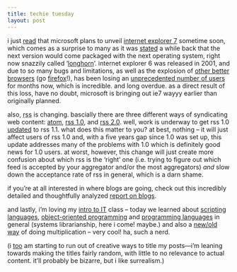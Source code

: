 ```yaml
---
title: techie tuesday
layout: post
---
```


i just [read][1] that microsoft plans to unveil [internet explorer 7][2] sometime soon, which comes as a surprise to many as it was [stated][3] a while back that the next version would come packaged with the next operating system, right now snazzily called &#8216;[longhorn][4]&#8217;. internet explorer 6 was released in 2001, and due to so many bugs and limitations, as well as the explosion of [other better browsers][5] (go [firefox][6]!), has been losing an [unprecedented number of users][7] for months now, which is incredible. and long overdue. as a direct result of this loss, have no doubt, microsoft is bringing out ie7 wayyy earlier than originally planned.

also, <acronym title="really simple syndication">rss</acronym> is changing. bascially there are three different ways of syndicating web content: [atom][8], [rss 1.0][9], and [rss 2.0][10]. well, work is underway to get rss 1.0 [updated][11] to rss 1.1. what does this matter to you? at best, nothing &#8211; it will just affect users of rss 1.0 and, with a five years gap since 1.0 was set up, this update addresses many of the problems with 1.0 which is definitely good news for 1.0 users. at worst, however, this change will just create more confusion about which rss is the &#8216;right&#8217; one (i.e. trying to figure out which feed is accepted by your aggregator and/or the most aggregators) *and* slow down the acceptance rate of rss in general, which is a darn shame.

if you&#8217;re at all interested in where blogs are going, check out this incredibly detailed and thoughtfully analyzed [report on blogs][12].

and lastly, i&#8217;m loving my [intro to IT][13] class &#8211; today we learned about [scripting languages][14], [object-oriented programming][15] and [programming languages][16] in general (systems librarianship, here i come! maybe.) and also a [new/old way][17] of doing multiplication &#8211; very cool! ha, such a nerd.

(i [too][18] am starting to run out of creative ways to title my posts&#8212;i&#8217;m leaning towards making the titles fairly random, with little to no relevance to actual content. it&#8217;ll probably be bizarre, but i like surrealism.)

 [1]: http://www.mezzoblue.com/archives/2005/02/15/ie7/
 [2]: http://blogs.msdn.com/ie/archive/2005/02/15/373104.aspx
 [3]: http://www.zone-h.org/en/news/read/id=2789/
 [4]: http://en.wikipedia.org/wiki/Windows_Longhorn
 [5]: http://browsehappy.com/browsers/
 [6]: http://spreadfirefox.com/
 [7]: http://www.onestat.com/html/aboutus_pressbox34.html
 [8]: http://www.atomenabled.org/
 [9]: http://web.resource.org/rss/1.0/
 [10]: http://blogs.law.harvard.edu/tech/rss
 [11]: http://inamidst.com/rss1.1/
 [12]: http://www.elise.com/web/a/weblog_tools_market_update_february_2005.php
 [13]: http://polaris.gseis.ucla.edu/blanchette/IS270/Winter2005/
 [14]: http://en.wikipedia.org/wiki/Scripting_language
 [15]: http://en.wikipedia.org/wiki/Object-oriented_programming
 [16]: http://www.oreilly.com/news/graphics/prog_lang_poster.pdf
 [17]: http://en.wikipedia.org/wiki/Russian_multiplication
 [18]: http://www.etches-johnson.com/index.php?p=1612